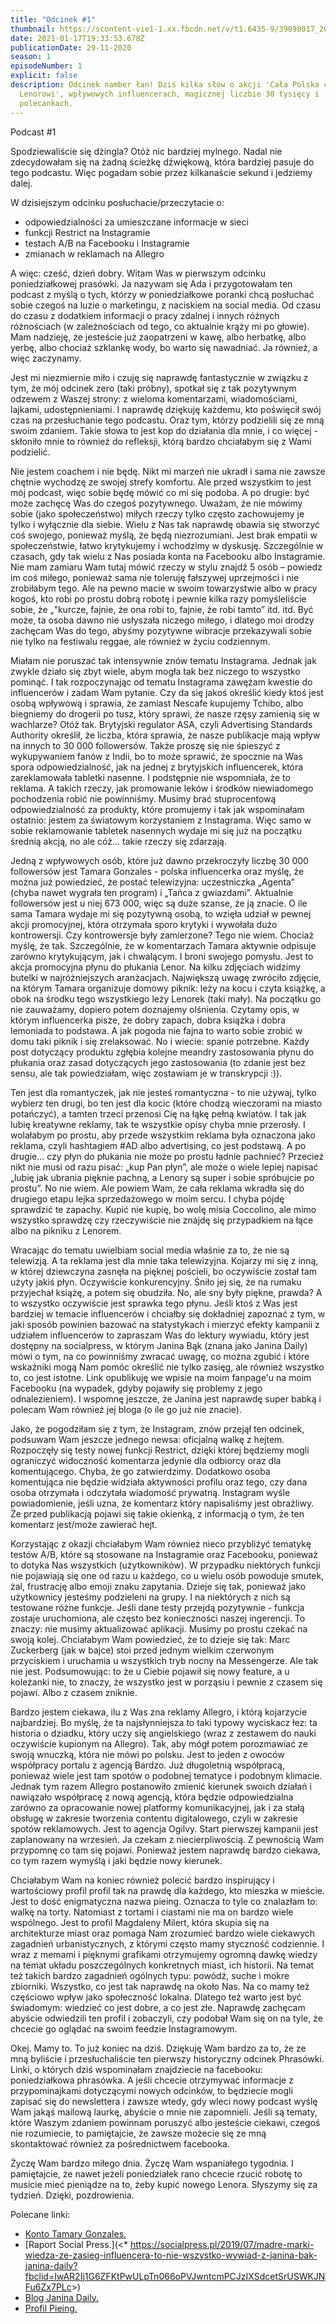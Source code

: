 ```yaml
---
title: "Odcinek #1"
thumbnail: https://scontent-vie1-1.xx.fbcdn.net/v/t1.6435-9/39098017_2000144630008589_6432144134886129664_n.jpg?_nc_cat=100&ccb=1-3&_nc_sid=174925&_nc_ohc=GPBhWWF2K2IAX8x1G60&_nc_ht=scontent-vie1-1.xx&oh=eea453816f560747bc269b6039bc0968&oe=60AEED90
date: 2021-01-17T19:33:53.678Z
publicationDate: 29-11-2020
season: 1
episodeNumber: 1
explicit: false
description: Odcinek namber łan! Dziś kilka słów o akcji 'Cała Polska czyta
  Lenorowi', wpływowych influencerach, magicznej liczbie 30 tysięcy i
  polecankach.
---
```

Podcast #1

Spodziewaliście się dżingla? Otóż nic bardziej mylnego. Nadal nie zdecydowałam się na żadną ścieżkę dźwiękową, która bardziej pasuje do tego podcastu. Więc pogadam sobie przez kilkanaście sekund i jedziemy dalej.

W dzisiejszym odcinku posłuchacie/przeczytacie o:

* odpowiedzialności za umieszczane informacje w sieci
* funkcji Restrict na Instagramie
* testach A/B na Facebooku i Instagramie
* zmianach w reklamach na Allegro

A więc: cześć, dzień dobry. Witam Was w pierwszym odcinku poniedziałkowej prasówki. Ja nazywam się Ada i przygotowałam ten podcast z myślą o tych, którzy w poniedziałkowe poranki chcą posłuchać sobie czegoś na luzie o marketingu, z naciskiem na social media. Od czasu do czasu z dodatkiem informacji o pracy zdalnej i innych różnych różnościach (w zależnościach od tego, co aktualnie krąży mi po głowie). Mam nadzieję, że jesteście już zaopatrzeni w kawę, albo herbatkę, albo yerbę, albo chociaż szklankę wody, bo warto się nawadniać. Ja również, a więc zaczynamy.

Jest mi niezmiernie miło i czuję się naprawdę fantastycznie w związku z tym, że mój odcinek zero (taki próbny), spotkał się z tak pozytywnym odzewem z Waszej strony: z wieloma komentarzami, wiadomościami, lajkami, udostępnieniami. I naprawdę dziękuję każdemu, kto poświęcił swój czas na przesłuchanie tego podcastu. Oraz tym, którzy podzielili się ze mną swoim zdaniem. Takie słowa to jest kop do działania dla mnie, i co więcej - skłoniło mnie to również do refleksji, którą bardzo chciałabym się z Wami podzielić.

Nie jestem coachem i nie będę. Nikt mi marzeń nie ukradł i sama nie zawsze chętnie wychodzę ze swojej strefy komfortu. Ale przed wszystkim to jest mój podcast, więc sobie będę mówić co mi się podoba. A po drugie: być może zachęcę Was do czegoś pozytywnego. Uważam, że nie mówimy sobie (jako społeczeństwo) miłych rzeczy tylko często zachowujemy je tylko i wyłącznie dla siebie. Wielu z Nas tak naprawdę obawia się stworzyć coś swojego, ponieważ myślą, że będą niezrozumiani. Jest brak empatii w społeczeństwie, łatwo krytykujemy i wchodzimy w dyskusję. Szczególnie w czasach, gdy tak wielu z Nas posiada konta na Facebooku albo Instagramie. Nie mam zamiaru Wam tutaj mówić rzeczy w stylu znajdź 5 osób – powiedz im coś miłego, ponieważ sama nie toleruję fałszywej uprzejmości i nie zrobiłabym tego. Ale na pewno macie w swoim towarzystwie albo w pracy kogoś, kto robi po prostu dobrą robotę i pewnie kilka razy pomyśleliście sobie, że „"kurcze, fajnie, że ona robi to, fajnie, że robi tamto” itd. itd. Być może, ta osoba dawno nie usłyszała niczego miłego, i dlatego moi drodzy zachęcam Was do tego, abyśmy pozytywne wibracje przekazywali sobie nie tylko na festiwalu reggae, ale również w życiu codziennym.

Miałam nie poruszać tak intensywnie znów tematu Instagrama. Jednak jak zwykle działo się zbyt wiele, abym mogła tak bez niczego to wszystko pominąć. I tak rozpoczynając od tematu Instagrama zawężam kwestie do influencerów i zadam Wam pytanie. Czy da się jakoś określić kiedy ktoś jest osobą wpływową i sprawia, że zamiast Nescafe kupujemy Tchibo, albo biegniemy do drogerii po tusz, który sprawi, że nasze rzęsy zamienią się w wachlarze? Otóż tak. Brytyjski regulator ASA, czyli Advertising Standards Authority określił, że liczba, która sprawia, że nasze publikacje mają wpływ na innych to 30 000 followersów. Także proszę się nie śpieszyć z wykupywaniem fanów z Indii, bo to może sprawić, że spocznie na Was spora odpowiedzialność, jak na jednej z brytyjskich influencerek, która zareklamowała tabletki nasenne. I podstępnie nie wspomniała, że to reklama. A takich rzeczy, jak promowanie leków i środków niewiadomego pochodzenia robić nie powinniśmy. Musimy brać stuprocentową odpowiedzialność za produkty, które promujemy i tak jak wspominałam ostatnio: jestem za światowym korzystaniem z Instagrama. Więc samo w sobie reklamowanie tabletek nasennych wydaje mi się już na początku średnią akcją, no ale cóż… takie rzeczy się zdarzają.

Jedną z wpływowych osób, które już dawno przekroczyły liczbę 30 000 followersów jest Tamara Gonzales - polska influencerka oraz myślę, że można już powiedzieć, że postać telewizyjna: uczestniczka „Agenta” (chyba nawet wygrała ten program) i „Tańca z gwiazdami”. Aktualnie followersów jest u niej 673 000, więc są duże szanse, że ją znacie. O ile sama Tamara wydaje mi się pozytywną osobą, to wzięła udział w pewnej akcji promocyjnej, która otrzymała sporo krytyki i wywołała dużo kontrowersji. Czy kontrowersje były zamierzone? Tego nie wiem. Chociaż myślę, że tak. Szczególnie, że w komentarzach Tamara aktywnie odpisuje zarówno krytykującym, jak i chwalącym. I broni swojego pomysłu. Jest to akcja promocyjna płynu do płukania Lenor. Na kilku zdjęciach widzimy butelki w najróżniejszych aranżacjach. Największą uwagę zwróciło zdjęcie, na którym Tamara organizuje domowy piknik: leży na kocu i czyta książkę, a obok na środku tego wszystkiego leży Lenorek (taki mały). Na początku go nie zauważamy, dopiero potem doznajemy olśnienia. Czytamy opis, w którym influencerka pisze, że dobry zapach, dobra książka i dobra lemoniada to podstawa. A jak pogoda nie fajna to warto sobie zrobić w domu taki piknik i się zrelaksować. No i wiecie: spanie potrzebne. Każdy post dotyczący produktu zgłębia kolejne meandry zastosowania płynu do płukania oraz zasad dotyczących jego zastosowania (to zdanie jest bez sensu, ale tak powiedziałam, więc zostawiam je w transkrypcji :)).

Ten jest dla romantyczek, jak nie jesteś romantyczna - to nie używaj, tylko wybierz ten drugi, bo ten jest dla kocic (które chodzą wieczorami na miasto potańczyć), a tamten trzeci przenosi Cię na łąkę pełną kwiatów. I tak jak lubię kreatywne reklamy, tak te wszystkie opisy chyba mnie przerosły. I wolałabym po prostu, aby przede wszystkim reklama była oznaczona jako reklama, czyli hashtagiem #AD albo advertising, co jest podstawą. A po drugie... czy płyn do płukania nie może po prostu ładnie pachnieć? Przecież nikt nie musi od razu pisać: „kup Pan płyn”, ale może o wiele lepiej napisać „lubię jak ubrania pięknie pachną, a Lenory są super i sobie spróbujcie po prostu”. No nie wiem. Ale powiem Wam, że cała reklama wkradła się do drugiego etapu lejka sprzedażowego w moim sercu. I chyba pójdę sprawdzić te zapachy. Kupić nie kupię, bo wolę misia Coccolino, ale mimo wszystko sprawdzę czy rzeczywiście nie znajdę się przypadkiem na łące albo na pikniku z Lenorem.

Wracając do tematu uwielbiam social media właśnie za to, że nie są telewizją. A ta reklama jest dla mnie taka telewizyjna. Kojarzy mi się z inną, w której dziewczyna zasnęła na pięknej pościeli, bo oczywiście został tam użyty jakiś płyn. Oczywiście konkurencyjny. Śniło jej się, że na rumaku przyjechał książę, a potem się obudziła. No, ale sny były piękne, prawda? A to wszystko oczywiście jest sprawka tego płynu. Jeśli ktoś z Was jest bardziej w temacie influencerów i chciałby się dokładniej zapoznać z tym, w jaki sposób powinien bazować na statystykach i mierzyć efekty kampanii z udziałem influencerów to zapraszam Was do lektury wywiadu, który jest dostępny na socialpress, w którym Janina Bąk (znana jako Janina Daily) mówi o tym, na co powinniśmy zwracać uwagę, co można zgubić i które wskaźniki mogą Nam pomóc określić nie tylko zasięg, ale również wszystko to, co jest istotne. Link opublikuję we wpisie na moim fanpage'u na moim Facebooku (na wypadek, gdyby pojawiły się problemy z jego odnalezieniem). I wspomnę jeszcze, że Janina jest naprawdę super babką i polecam Wam również jej bloga (o ile go już nie znacie).

Jako, że pogodziłam się z tym, że Instagram, znów przejął ten odcinek, podsuwam Wam jeszcze jednego newsa: oficjalną walkę z hejtem. Rozpoczęły się testy nowej funkcji Restrict, dzięki której będziemy mogli ograniczyć widoczność komentarza jedynie dla odbiorcy oraz dla komentującego. Chyba, że go zatwierdzimy. Dodatkowo osoba komentująca nie będzie widziała aktywności profilu oraz tego, czy dana osoba otrzymała i odczytała wiadomość prywatną. Instagram wyśle powiadomienie, jeśli uzna, że komentarz który napisaliśmy jest obraźliwy. Że przed publikacją pojawi się takie okienką, z informacją o tym, że ten komentarz jest/może zawierać hejt.

Korzystając z okazji chciałabym Wam również nieco przybliżyć tematykę testów A/B, które są stosowane na Instagramie oraz Facebooku, ponieważ to dotyka Nas wszystkich (użytkowników). W przypadku niektórych funkcji nie pojawiają się one od razu u każdego, co u wielu osób powoduje smutek, żal, frustrację albo emoji znaku zapytania. Dzieje się tak, ponieważ jako użytkownicy jesteśmy podzieleni na grupy. I na niektórych z nich są testowane różne funkcje. Jeśli dane testy przejdą pozytywnie - funkcja zostaje uruchomiona, ale często bez konieczności naszej ingerencji. To znaczy: nie musimy aktualizować aplikacji. Musimy po prostu czekać na swoją kolej. Chciałabym Wam powiedzieć, że to dzieje się tak: Marc Zuckerberg (jak w bajce) stoi przed jednym wielkim czerwonym przyciskiem i uruchamia u wszystkich tryb nocny na Messengerze. Ale tak nie jest. Podsumowując: to że u Ciebie pojawił się nowy feature, a u koleżanki nie, to znaczy, że wszystko jest w porząsiu i pewnie z czasem się pojawi. Albo z czasem zniknie.

Bardzo jestem ciekawa, ilu z Was zna reklamy Allegro, i którą kojarzycie najbardziej. Bo myślę, że ta najsłynniejsza to taki typowy wyciskacz łez: ta historia o dziadku, który uczy się angielskiego (wraz z zestawem do nauki oczywiście kupionym na Allegro). Tak, aby mógł potem porozmawiać ze swoją wnuczką, która nie mówi po polsku. Jest to jeden z owoców współpracy portalu z agencją Bardzo. Już długoletnią współpracą, ponieważ wiele jest tam spotów o podobnej tematyce i podobnym klimacie. Jednak tym razem Allegro postanowiło zmienić kierunek swoich działań i nawiązało współpracę z nową agencją, która będzie odpowiedzialna zarówno za opracowanie nowej platformy komunikacyjnej, jak i za stałą obsługę w zakresie tworzenia contentu digitalowego, czyli w zakresie spotów reklamowych. Jest to agencja Ogilvy. Start pierwszej kampanii jest zaplanowany na wrzesień. Ja czekam z niecierpliwością. Z pewnością Wam przypomnę co tam się pojawi. Ponieważ jestem naprawdę bardzo ciekawa, co tym razem wymyślą i jaki będzie nowy kierunek.

Chciałabym Wam na koniec również polecić bardzo inspirujący i wartościowy profil profil tak na prawdę dla każdego, kto mieszka w mieście. Jest to dość enigmatyczna nazwa pieing. Oznacza to tyle co znalazłam to: walkę na torty. Natomiast z tortami i ciastami nie ma on bardzo wiele wspólnego. Jest to profil Magdaleny Milert, która skupia się na architekturze miast oraz pomaga Nam zrozumieć bardzo wiele ciekawych zagadnień urbanistycznych, z którymi często mamy styczność codziennie. I wraz z memami i pięknymi grafikami otrzymujemy ogromną dawkę wiedzy na temat układu poszczególnych konkretnych miast, ich historii. Na temat też takich bardzo zagadnień ogólnych typu: powódź, suche i mokre zbiorniki. Wszystko, co jest tak naprawdę na około Nas. Na co mamy też częściowo wpływ jako społeczność lokalna. Dlatego też warto jest być świadomym: wiedzieć co jest dobre, a co jest złe. Naprawdę zachęcam abyście odwiedzili ten profil i zobaczyli, czy podobał Wam się on na tyle, że chcecie go oglądać na swoim feedzie Instagramowym.

Okej. Mamy to. To już koniec na dziś. Dziękuję Wam bardzo za to, że ze mną byliście i przesłuchaliście ten pierwszy historyczny odcinek Phrasówki. Linki, o których dziś wspominałam znajdziecie na facebooku: poniedziałkowa phrasówka. A jeśli chcecie otrzymywać informacje z przypominajkami dotyczącymi nowych odcinków, to będziecie mogli zapisać się do newslettera i zawsze wtedy, gdy wleci nowy podcast wyślę Wam jakąś mailową laurkę, abyście o mnie nie zapomnieli. Jeśli są tematy, które Waszym zdaniem powinnam poruszyć albo jesteście ciekawi, czegoś nie rozumiecie, to pamiętajcie, że zawsze możecie się ze mną skontaktować również za pośrednictwem facebooka.

Życzę Wam bardzo miłego dnia. Życzę Wam wspaniałego tygodnia. I pamiętajcie, że nawet jeżeli poniedziałek rano chcecie rzucić robotę to musicie mieć pieniądze na to, żeby kupić nowego Lenora. Słyszymy się za tydzień. Dzięki, pozdrowienia.

Polecane linki:

* [Konto Tamary Gonzales.](https://www.instagram.com/tamaragonzalezperea)
* [Raport Social Press.](<* <https://socialpress.pl/2019/07/madre-marki-wiedza-ze-zasieg-influencera-to-nie-wszystko-wywiad-z-janina-bak-janina-daily?fbclid=IwAR2Ij1G6ZFKtPwULpTn066oPVJwntcmPCJzIXSdcetSrUSWKJNFu6Zx7PLc>>)
* [Blog Janina Daily.](https://janinadaily.com)
* [Profil Pieing.](https://www.instagram.com/pieing/)